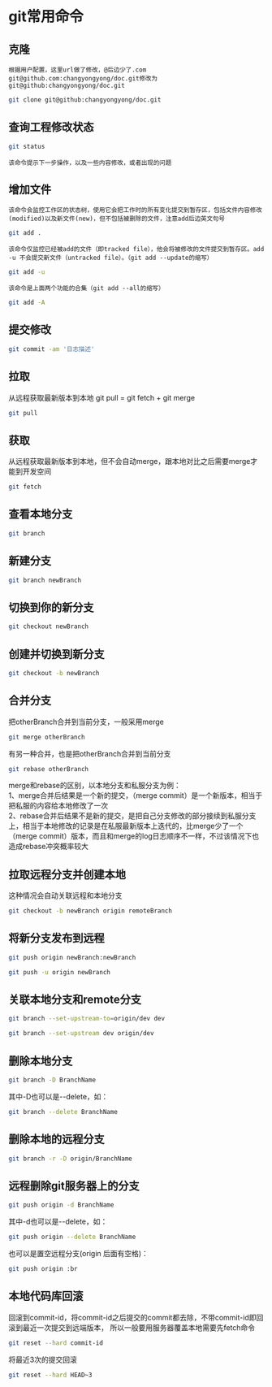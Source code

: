 # git常用命令

## 克隆
	根据用户配置，这里url做了修改，@后边少了.com      
	git@github.com:changyongyong/doc.git修改为git@github:changyongyong/doc.git     
``` bash
git clone git@github:changyongyong/doc.git
```

## 查询工程修改状态
``` bash
git status
```
	该命令提示下一步操作，以及一些内容修改，或者出现的问题      

##	增加文件

	该命令会监控工作区的状态树，使用它会把工作时的所有变化提交到暂存区，包括文件内容修改(modified)以及新文件(new)，但不包括被删除的文件，注意add后边英文句号    
``` bash
git add .
```
	该命令仅监控已经被add的文件（即tracked file），他会将被修改的文件提交到暂存区。add -u 不会提交新文件（untracked file）。（git add --update的缩写）    
``` bash
git add -u
```
	该命令是上面两个功能的合集（git add --all的缩写）     
``` bash
git add -A
```
	
## 提交修改
``` bash
git commit -am '日志描述'
```

## 拉取
从远程获取最新版本到本地 git pull = git fetch + git merge    
``` bash
git pull
```

## 获取
从远程获取最新版本到本地，但不会自动merge，跟本地对比之后需要merge才能到开发空间   
``` bash
git fetch
```

## 查看本地分支
``` bash
git branch
```
	
## 新建分支
``` bash
git branch newBranch
```

## 切换到你的新分支
``` bash
git checkout newBranch
```

## 创建并切换到新分支
``` bash
git checkout -b newBranch
```

## 合并分支
把otherBranch合并到当前分支，一般采用merge
``` bash
git merge otherBranch
```
有另一种合并，也是把otherBranch合并到当前分支
``` bash
git rebase otherBranch
```
merge和rebase的区别，以本地分支和私服分支为例：   
1、merge合并后结果是一个新的提交，（merge commit）是一个新版本，相当于把私服的内容给本地修改了一次     
2、rebase合并后结果不是新的提交，是把自己分支修改的部分接续到私服分支上，相当于本地修改的记录是在私服最新版本上迭代的，比merge少了一个（merge commit）版本，而且和merge的log日志顺序不一样，不过该情况下也造成rebase冲突概率较大     

## 拉取远程分支并创建本地
这种情况会自动关联远程和本地分支   
``` bash
git checkout -b newBranch origin remoteBranch
```

## 将新分支发布到远程
``` bash
git push origin newBranch:newBranch
```

``` bash
git push -u origin newBranch
```

## 关联本地分支和remote分支
``` bash
git branch --set-upstream-to=origin/dev dev
```
``` bash
git branch --set-upstream dev origin/dev
```

## 删除本地分支
``` bash
git branch -D BranchName
```	

其中-D也可以是--delete，如：    
``` bash
git branch --delete BranchName
```	

## 删除本地的远程分支
``` bash
git branch -r -D origin/BranchName
```	

## 远程删除git服务器上的分支
``` bash
git push origin -d BranchName
```	

其中-d也可以是--delete，如：    
``` bash
git push origin --delete BranchName
```		

也可以是置空远程分支(origin 后面有空格)：   
``` bash
git push origin :br  
```	

## 本地代码库回滚
回滚到commit-id，将commit-id之后提交的commit都去除，不带commit-id即回滚到最近一次提交到远端版本，
所以一般要用服务器覆盖本地需要先fetch命令  
``` bash
git reset --hard commit-id
```	

将最近3次的提交回滚    
``` bash
git reset --hard HEAD~3
```	